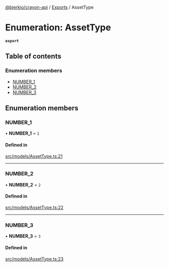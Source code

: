 [@bjerkio/crayon-api](../README.md) / [Exports](../modules.md) / AssetType

# Enumeration: AssetType

**`export`**

## Table of contents

### Enumeration members

- [NUMBER\_1](AssetType.md#number_1)
- [NUMBER\_2](AssetType.md#number_2)
- [NUMBER\_3](AssetType.md#number_3)

## Enumeration members

### NUMBER\_1

• **NUMBER\_1** = `1`

#### Defined in

[src/models/AssetType.ts:21](https://github.com/bjerkio/crayon-api-js/blob/22cd66d/src/models/AssetType.ts#L21)

___

### NUMBER\_2

• **NUMBER\_2** = `2`

#### Defined in

[src/models/AssetType.ts:22](https://github.com/bjerkio/crayon-api-js/blob/22cd66d/src/models/AssetType.ts#L22)

___

### NUMBER\_3

• **NUMBER\_3** = `3`

#### Defined in

[src/models/AssetType.ts:23](https://github.com/bjerkio/crayon-api-js/blob/22cd66d/src/models/AssetType.ts#L23)

